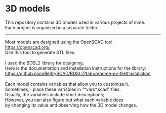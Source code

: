 <h1>3D models</h1>

This repository contains 3D models used in various projects of mine.<br/>
Each project is organized in a separate folder.

___

Most models are designed using the OpenSCAD tool:<br/>
https://openscad.org/<br/>
Use this tool to generate STL files.<br/>
<br/>
I used the BOSL2 library for designing. <br/>
Here is the documentation and installation instructions for the library:<br/>
https://github.com/BelfrySCAD/BOSL2?tab=readme-ov-file#installation<br/>
<br/>
Each model contains variables that allow you to customize it.<br/>
Sometimes, I place these variables in "\*vars\*.scad" files.<br/>
Usually, the variables include short descriptions; <br/>
However, you can also figure out what each variable does <br/>
by changing its value and observing how the 3D model changes.
